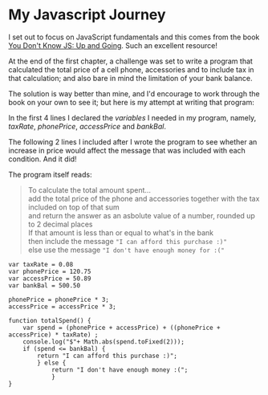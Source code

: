 # My Javascript Journey

I set out to focus on JavaScript fundamentals and this comes from the book [You Don't Know JS: Up and Going](https://github.com/getify/You-Dont-Know-JS/blob/master/up%20%26%20going/ch1.md). Such an excellent resource!  

At the end of the first chapter, a challenge was set to write a program that calculated the total price of a cell phone, accessories and to include tax in that calculation; and also bare in mind the limitation of your bank balance.   

The solution is way better than mine, and I'd encourage to work through the book on your own to see it; but here is my attempt at writing that program:  

In the first 4 lines I declared the *variables* I needed in my program, namely, *taxRate*, *phonePrice*, *accessPrice* and *bankBal*.  

The following 2 lines I included after I wrote the program to see whether an increase in price would affect the message that was included with each condition. And it did!  

The program itself reads:  
>To calculate the total amount spent...  
>add the total price of the phone and accessories together with the tax included on top of that sum  
>and return the answer as an asbolute value of a number, rounded up to 2 decimal places  
>If that amount is less than or equal to what's in the bank  
>then include the message `"I can afford this purchase :)"`  
>else use the message `"I don't have enough money for :("`

```
var taxRate = 0.08
var phonePrice = 120.75
var accessPrice = 50.89
var bankBal = 500.50

phonePrice = phonePrice * 3;
accessPrice = accessPrice * 3;

function totalSpend() {
    var spend = (phonePrice + accessPrice) + ((phonePrice + accessPrice) * taxRate) ; 
    console.log("$"+ Math.abs(spend.toFixed(2)));
    if (spend <= bankBal) {
        return "I can afford this purchase :)"; 
        } else {
            return "I don't have enough money :("; 
            }
}
```
